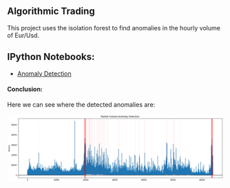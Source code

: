 ## Algorithmic Trading

This project uses the isolation forest to find anomalies in the hourly volume of Eur/Usd.

## IPython Notebooks:

- [Anomaly Detection](https://nbviewer.jupyter.org/github/vorsatti/Anomalies-Detection/blob/master/Anomaly%20Detection.ipynb)

#### Conclusion:

Here we can see where the detected anomalies are:

![pips_gained_envelopes.png](anomaly_detection.png)
